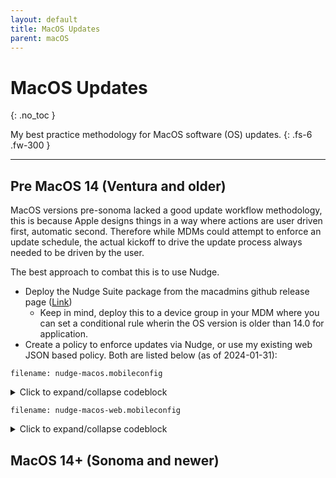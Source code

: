 ```yaml
---
layout: default
title: MacOS Updates
parent: macOS
---
```


# MacOS Updates
{: .no_toc }

My best practice methodology for MacOS software (OS) updates.
{: .fs-6 .fw-300 }

---


## Pre MacOS 14 (Ventura and older)

MacOS versions pre-sonoma lacked a good update workflow methodology, this is because Apple designs things in a way where actions are user driven first, automatic second. Therefore while MDMs could attempt to enforce an update schedule, the actual kickoff to drive the update process always needed to be driven by the user.

The best approach to combat this is to use Nudge.
- Deploy the Nudge Suite package from the macadmins github release page ([Link](https://github.com/macadmins/nudge/releases))
    - Keep in mind, deploy this to a device group in your MDM where you can set a conditional rule wherin the OS version is older than 14.0 for application.
- Create a policy to enforce updates via Nudge, or use my existing web JSON based policy. Both are listed below (as of 2024-01-31):

```filename: nudge-macos.mobileconfig```



<details>
    <summary>Click to expand/collapse codeblock</summary>
    ```
    {% capture nudge_mobileconfig %}
    {% include_relative resources/nudge-macos.mobileconfig %}
    {% endcapture %}
    {{ nudge_mobileconfig }}
    ```
</details>

```filename: nudge-macos-web.mobileconfig```

<details>
    <summary>Click to expand/collapse codeblock</summary>
    ```
    {% capture nudge_mobileconfig_web %}
    {% include_relative resources/nudge-macos-web.mobileconfig %}
    {% endcapture %}
    {{ nudge_mobileconfig_web }}
    ```
</details>

## MacOS 14+ (Sonoma and newer)

